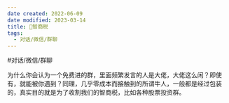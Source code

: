 ```yaml
---
date created: 2022-06-09
date modified: 2023-03-14
title: 🐤智商税
tags:
  - 对话/微信/群聊
---
```


#对话/微信/群聊

为什么你会认为一个免费进的群，里面频繁发言的人是大佬，大佬这么闲？即使有，就能被你遇到？同理，几乎零成本而接触到的所谓牛人，一般都是经过包装的，真实目的就是为了收割我们的智商税，比如各种股票投资群。
